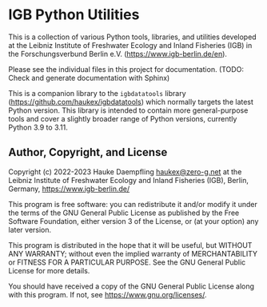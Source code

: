 IGB Python Utilities
====================

This is a collection of various Python tools, libraries, and utilities
developed at the Leibniz Institute of Freshwater Ecology and Inland Fisheries
(IGB) in the Forschungsverbund Berlin e.V. (<https://www.igb-berlin.de/en>).

Please see the individual files in this project for documentation.
(TODO: Check and generate documentation with Sphinx)

This is a companion library to the `igbdatatools` library
(<https://github.com/haukex/igbdatatools>) which normally targets the latest
Python version.
This library is intended to contain more general-purpose tools and
cover a slightly broader range of Python versions, currently Python 3.9 to 3.11.


Author, Copyright, and License
------------------------------

Copyright (c) 2022-2023 Hauke Daempfling <haukex@zero-g.net>
at the Leibniz Institute of Freshwater Ecology and Inland Fisheries (IGB),
Berlin, Germany, <https://www.igb-berlin.de/>

This program is free software: you can redistribute it and/or modify
it under the terms of the GNU General Public License as published by
the Free Software Foundation, either version 3 of the License, or
(at your option) any later version.

This program is distributed in the hope that it will be useful,
but WITHOUT ANY WARRANTY; without even the implied warranty of
MERCHANTABILITY or FITNESS FOR A PARTICULAR PURPOSE. See the
GNU General Public License for more details.

You should have received a copy of the GNU General Public License
along with this program. If not, see <https://www.gnu.org/licenses/>.

